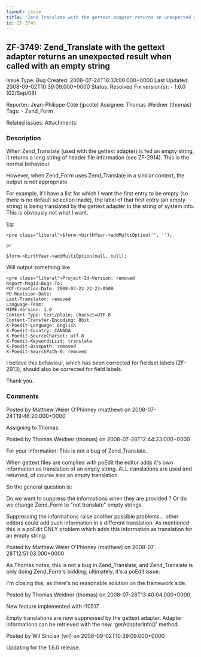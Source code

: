 ```yaml
---
layout: issue
title: "Zend_Translate with the gettext adapter returns an unexpected result when called with an empty string"
id: ZF-3749
---
```


ZF-3749: Zend\_Translate with the gettext adapter returns an unexpected result when called with an empty string
---------------------------------------------------------------------------------------------------------------

 Issue Type: Bug Created: 2008-07-24T16:33:00.000+0000 Last Updated: 2008-09-02T10:39:09.000+0000 Status: Resolved Fix version(s): - 1.6.0 (02/Sep/08)
 
 Reporter:  Jean-Philippe Côté (jpcote)  Assignee:  Thomas Weidner (thomas)  Tags: - Zend\_Form
 
 Related issues: 
 Attachments: 
### Description

When Zend\_Translate (used with the gettext adapter) is fed an empty string, it returns a long string of header file information (see ZF-2914). This is the normal behaviour.

However, when Zend\_Form uses Zend\_Translate in a similar context, the output is not appropriate.

For example, if I have a list for which I want the first entry to be empty (so there is no default selection made), the label of that first entry (an empty string) is being translated by the gettext adapter to the string of system info. This is obviously not what I want.

Eg:

 
    <pre class="literal">$form->birthYear->addMultiOption('', '');
    
    or 
    
    $form->birthYear->addMultiOption(null, null);


Will output something like

 
    <pre class="literal">Project-Id-Version: removed
    Report-Msgid-Bugs-To: 
    POT-Creation-Date: 2008-07-23 22:23-0500
    PO-Revision-Date: 
    Last-Translator: removed
    Language-Team: 
    MIME-Version: 1.0
    Content-Type: text/plain; charset=UTF-8
    Content-Transfer-Encoding: 8bit
    X-Poedit-Language: English
    X-Poedit-Country: CANADA
    X-Poedit-SourceCharset: utf-8
    X-Poedit-KeywordsList: translate
    X-Poedit-Basepath: removed
    X-Poedit-SearchPath-0: removed


I believe this behaviour, which has been corrected for fieldset labels (ZF-2913), should also be corrected for field labels.

Thank you.

 

 

### Comments

Posted by Matthew Weier O'Phinney (matthew) on 2008-07-24T19:46:20.000+0000

Assigning to Thomas.

 

 

Posted by Thomas Weidner (thomas) on 2008-07-28T12:44:23.000+0000

For your information: This is not a bug of Zend\_Translate.

When gettext files are compiled with poEdit the editor adds it's own information as translation of an empty string. ALL translations are used and returned, of course also an empty translation.

So the general question is:

Do we want to suppress the informations when they are provided ? Or do we change Zend\_Form to "not translate" empty strings.

Suppressing the informations raise another possible problems... other editors could add such information in a different translation. As mentioned this is a poEdit ONLY problem which adds this information as translation for an empty string.

 

 

Posted by Matthew Weier O'Phinney (matthew) on 2008-07-28T12:51:03.000+0000

As Thomas notes, this is not a bug in Zend\_Translate, and Zend\_Translate is only doing Zend\_Form's bidding; ultimately, it's a poEdit issue.

I'm closing this, as there's no reasonable solution on the framework side.

 

 

Posted by Thomas Weidner (thomas) on 2008-07-28T13:40:04.000+0000

New feature implemented with r10517.

Empty translations are now suppressed by the gettext adapter. Adapter informations can be retrieved with the new 'getAdapterInfo()' method.

 

 

Posted by Wil Sinclair (wil) on 2008-09-02T10:39:09.000+0000

Updating for the 1.6.0 release.

 

 
